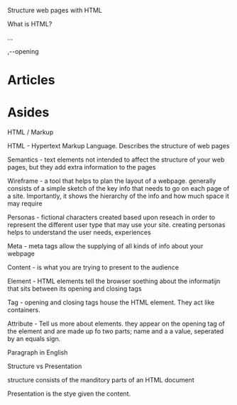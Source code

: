 Structure web pages with HTML

What is HTML?

...
<head> ,--opening

# Articles <articles>
# Asides <aside>

HTML / Markup

HTML - Hypertext Markup Language. Describes the structure of web pages


Semantics - text elements not intended to affect the structure of your web pages, but they add extra information to the pages


Wireframe - a tool that helps to plan the layout of a webpage. generally consists of a simple sketch of the key info that needs to go on each page of a site. Importantly, it shows the hierarchy of the info and how much space it may require


Personas - fictional characters created based upon reseach in order to represent the different user type that may use your site. creating personas helps to understand the user needs, experiences


Meta - meta tags allow the supplying of all kinds of info about your webpage


Content - is what you are trying to present to the audience


Element - HTML elements tell the browser soething about the informatijn that sits between its opening and closing tags

<body>


Tag - opening and closing tags house the HTML element. They act like containers.


Attribute - Tell us more about elements. they appear on the opening tag of the element and are made up fo two parts; name and a a value, seperated by an equals sign.

<p lang="en-us">Paragraph in English</p>


Structure vs Presentation

structure consists of the manditory parts of an HTML document

Presentation is the stye given the content.